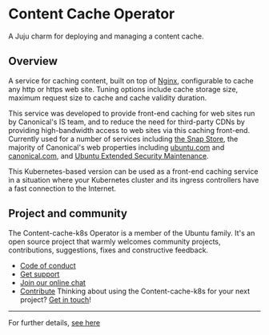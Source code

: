 # Content Cache Operator

A Juju charm for deploying and managing a content cache.

## Overview

A service for caching content, built on top of [Nginx](https://www.nginx.com/),
configurable to cache any http or https web site. Tuning options include
cache storage size, maximum request size to cache and cache validity duration.

This service was developed to provide front-end caching for web sites run by
Canonical's IS team, and to reduce the need for third-party CDNs by providing
high-bandwidth access to web sites via this caching front-end. Currently used
for a number of services including [the Snap Store](https://snapcraft.io/store),
the majority of Canonical's web properties including [ubuntu.com](https://ubuntu.com) and
[canonical.com](https://canonical.com), and [Ubuntu Extended Security Maintenance](https://ubuntu.com/security/esm).

This Kubernetes-based version can be used as a front-end caching service in
a situation where your Kubernetes cluster and its ingress controllers have
a fast connection to the Internet.

## Project and community

The Content-cache-k8s Operator is a member of the Ubuntu family. It's an
open source project that warmly welcomes community projects, contributions,
suggestions, fixes and constructive feedback.
* [Code of conduct](https://ubuntu.com/community/code-of-conduct)
* [Get support](https://discourse.charmhub.io/)
* [Join our online chat](https://chat.charmhub.io/charmhub/channels/charm-dev)
* [Contribute](https://charmhub.io/content-cache-k8s/docs/contributing)
Thinking about using the Content-cache-k8s for your next project? [Get in touch](https://chat.charmhub.io/charmhub/channels/charm-dev)!

---

For further details, [see here](https://charmhub.io/content-cache-k8s/docs)